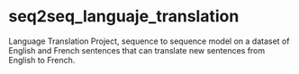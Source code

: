 # seq2seq_languaje_translation
Language Translation Project, sequence to sequence model on a dataset of English and French sentences that can translate new sentences from English to French.
